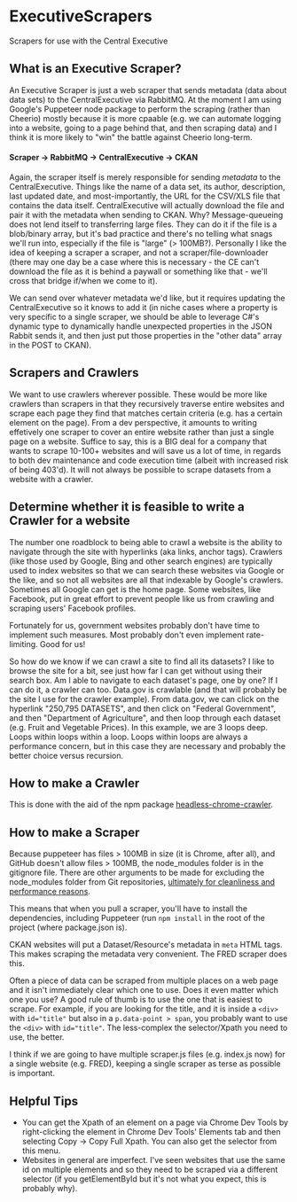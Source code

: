 # ExecutiveScrapers
 Scrapers for use with the Central Executive

## What is an Executive Scraper?
An Executive Scraper is just a web scraper that sends metadata (data about data sets) to the CentralExecutive via RabbitMQ. At the moment I am using Google's Puppeteer node package to perform the scraping (rather than Cheerio) mostly because it is more cpaable (e.g. we can automate logging into a website, going to a page behind that, and then scraping data) and I think it is more likely to "win" the battle against Cheerio long-term.

#### Scraper -> RabbitMQ -> CentralExecutive -> CKAN

Again, the scraper itself is merely responsible for sending *metadata* to the CentralExecutive. Things like the name of a data set, its author, description, last updated date, and most-importantly, the URL for the CSV/XLS file that contains the data itself. CentralExecutive will actually download the file and pair it with the metadata when sending to CKAN. Why? Message-queueing does not lend itself to transferring large files. They can do it if the file is a blob/binary array, but it's bad practice and there's no telling what snags we'll run into, especially if the file is "large" (> 100MB?). Personally I like the idea of keeping a scraper a scraper, and not a scraper/file-downloader (there may one day be a case where this is necessary - the CE can't download the file as it is behind a paywall or something like that - we'll cross that bridge if/when we come to it).

We can send over whatever metadata we'd like, but it requires updating the CentralExecutive so it knows to add it (in niche cases where a property is very specific to a single scraper, we should be able to leverage C#'s dynamic type to dynamically handle unexpected properties in the JSON Rabbit sends it, and then just put those properties in the "other data" array in the POST to CKAN).

## Scrapers and Crawlers
We want to use crawlers wherever possible. These would be more like crawlers than scrapers in that they recursively traverse entire websites and scrape each page they find that matches certain criteria (e.g. has a certain element on the page). From a dev perspective, it amounts to writing effetively one scraper to cover an entire website rather than just a single page on a website. Suffice to say, this is a BIG deal for a company that wants to scrape 10-100+ websites and will save us a lot of time, in regards to both dev maintenance and code execution time (albeit with increased risk of being 403'd). It will not always be possible to scrape datasets from a website with a crawler.

## Determine whether it is feasible to write a Crawler for a website
The number one roadblock to being able to crawl a website is the ability to navigate through the site with hyperlinks (aka links, anchor tags). Crawlers (like those used by Google, Bing and other search engines) are typically used to index websites so that we can search these websites via Google or the like, and so not all websites are all that indexable by Google's crawlers. Sometimes all Google can get is the home page. Some websites, like Facebook, put in great effort to prevent people like us from crawling and scraping users' Facebook profiles. 

Fortunately for us, government websites probably don't have time to implement such measures. Most probably don't even implement rate-limiting. Good for us!

So how do we know if we can crawl a site to find all its datasets? I like to browse the site for a bit, see just how far I can get without using their search box. Am I able to navigate to each dataset's page, one by one? If I can do it, a crawler can too. Data.gov is crawlable (and that will probably be the site I use for the crawler example). From data.gov, we can click on the hyperlink "250,795 DATASETS", and then click on "Federal Government", and then "Department of Agriculture", and then loop through each dataset (e.g. Fruit and Vegetable Prices). In this example, we are 3 loops deep. Loops within loops within a loop. Loops within loops are always a performance concern, but in this case they are necessary and probably the better choice versus recursion.

## How to make a Crawler
This is done with the aid of the npm package [headless-chrome-crawler](https://www.npmjs.com/package/headless-chrome-crawler).

## How to make a Scraper
Because puppeteer has files > 100MB in size (it is Chrome, after all), and GitHub doesn't allow files > 100MB, the node_modules folder is in the gitignore file. There are other arguments to be made for excluding the node_modules folder from Git repositories, [ultimately for cleanliness and performance reasons](https://flaviocopes.com/should-commit-node-modules-git/).  

This means that when you pull a scraper, you'll have to install the dependencies, including Puppeteer (run `npm install` in the root of the project (where package.json is).  

CKAN websites will put a Dataset/Resource's metadata in `meta` HTML tags. This makes scraping the metadata very convenient. The FRED scraper does this.  

Often a piece of data can be scraped from multiple places on a web page and it isn't immediately clear which one to use. Does it even matter which one you use? A good rule of thumb is to use the one that is easiest to scrape. For example, if you are looking for the title, and it is inside a `<div>` with `id="title"` but also in a `p.data-point > span`, you probably want to use the `<div>` with `id="title"`. The less-complex the selector/Xpath you need to use, the better.  

I think if we are going to have multiple scraper.js files (e.g. index.js now) for a single website (e.g. FRED), keeping a single scraper as terse as possible is important.

## Helpful Tips
- You can get the Xpath of an element on a page via Chrome Dev Tools by right-clicking the element in Chrome Dev Tools' Elements tab and then selecting Copy -> Copy Full Xpath. You can also get the selector from this menu.
- Websites in general are imperfect. I've seen websites that use the same id on multiple elements and so they need to be scraped via a different selector (if you getElementById but it's not what you expect, this is probably why).
